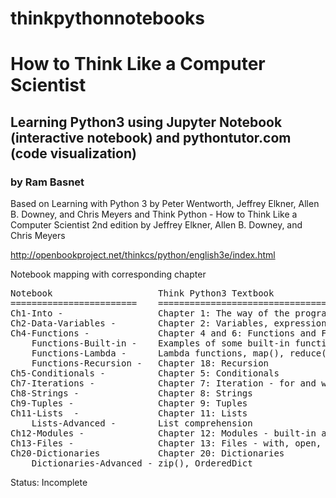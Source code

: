 # thinkpythonnotebooks
<h1>How to Think Like a Computer Scientist </h1>

<h2>
Learning Python3 using Jupyter Notebook (interactive notebook) and pythontutor.com (code visualization)
</h2>
<h3> by Ram Basnet </h3>


Based on Learning with Python 3 by Peter Wentworth, Jeffrey Elkner, Allen B. Downey, and Chris Meyers and Think Python - How to Think Like a Computer Scientist 2nd edition by Jeffrey Elkner, Allen B. Downey, and Chris Meyers

http://openbookproject.net/thinkcs/python/english3e/index.html

Notebook mapping with corresponding chapter

<pre>
Notebook                    Think Python3 Textbook 
========================    ============================================== 
Ch1-Into -                  Chapter 1: The way of the program
Ch2-Data-Variables -        Chapter 2: Variables, expressions, and statements
Ch4-Functions -             Chapter 4 and 6: Functions and Fruitful functions
    Functions-Built-in -    Examples of some built-in functions
    Functions-Lambda -      Lambda functions, map(), reduce(), filter()
    Functions-Recursion -   Chapter 18: Recursion
Ch5-Conditionals -          Chapter 5: Conditionals
Ch7-Iterations -            Chapter 7: Iteration - for and while loops
Ch8-Strings -               Chapter 8: Strings
Ch9-Tuples -                Chapter 9: Tuples
Ch11-Lists  -               Chapter 11: Lists
    Lists-Advanced -        List comprehension
Ch12-Modules -              Chapter 12: Modules - built-in and user-defined modules
Ch13-Files -                Chapter 13: Files - with, open, binary, urllib
Ch20-Dictionaries           Chapter 20: Dictionaries
    Dictionaries-Advanced - zip(), OrderedDict
</pre>

Status: Incomplete
